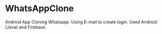 # WhatsAppClone
Android App Cloning Whatsapp.
Using E-mail to create login.
Used Android (Java) and Firebase.
